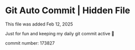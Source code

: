 # Git Auto Commit | Hidden File

This file was added Feb 12, 2025

Just for fun and keeping my daily git commit active 🤪

commit number: 173827

